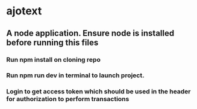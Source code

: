 # ajotext

## A node application. Ensure node is installed before running this files

### Run npm install on cloning repo

### Run npm run dev in terminal to launch project.

### Login to get access token which should be used in the header for authorization to perform transactions
